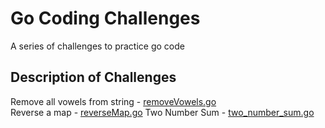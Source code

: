 # Go Coding Challenges

A series of challenges to practice go code

## Description of Challenges

Remove all vowels from string   - <a href="https://github.com/excircle/go/challenges/removeAllVowels.go">removeVowels.go</a></br>
Reverse a map                   - <a href="https://github.com/excircle/go/challenges/reverseMap.go">reverseMap.go</a>
Two Number Sum  - <a href="https://github.com/excircle/go/blob/master/challenges/two_number_sum/two_number_sum_ver2.go">two_number_sum.go</a>